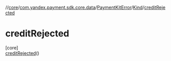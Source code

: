 //[core](../../../../../index.md)/[com.yandex.payment.sdk.core.data](../../../index.md)/[PaymentKitError](../../index.md)/[Kind](../index.md)/[creditRejected](index.md)

# creditRejected

[core]\
[creditRejected](index.md)()
